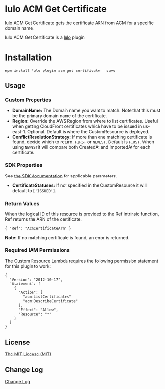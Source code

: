 # lulo ACM Get Certificate

lulo ACM Get Certificate gets the certificate ARN from ACM for a specific domain name.

lulo ACM Get Certificate is a [lulo](https://github.com/carlnordenfelt/lulo) plugin

# Installation
```
npm install lulo-plugin-acm-get-certificate --save
```

## Usage
### Custom Properties
* **DomainName:** The Domain name you want to match. Note that this must be the primary domain name of the certificate.
* **Region:** Override the AWS Region from where to list certificates. Useful when getting CloudFront certificates which have to be issued in us-east-1. Optional. Default is where the CustomResource is deployed.
* **ConflictResolutionStrategy:** If more than one matching certificate is found, decide which to return. `FIRST` or `NEWEST`. Default is `FIRST`. When using `NEWEST`it will compare both CreatedAt and ImportedAt for each certificate.

### SDK Properties
See [the SDK documentation](http://docs.aws.amazon.com/AWSJavaScriptSDK/latest/AWS/ACM.html#listCertificates-property) for applicable parameters.

* **CertificateStatuses:** If not specified in the CustomResource it will default to `['ISSUED']`. 

### Return Values
When the logical ID of this resource is provided to the Ref intrinsic function, Ref returns the ARN of the certificate.

`{ "Ref": "AcmCertificateArn" }`

**Note:** If no matching certificate is found, an error is returned.

### Required IAM Permissions
The Custom Resource Lambda requires the following permission statement for this plugin to work:
```
{
  "Version": "2012-10-17",
  "Statement": [
    {
      "Action": [
        "acm:ListCertificates"
        "acm:DescribeCertificate"
      ],
      "Effect": "Allow",
      "Resource": "*"
    }
  ]
}
```

## License
[The MIT License (MIT)](/LICENSE)

## Change Log
[Change Log](/CHANGELOG.md)
